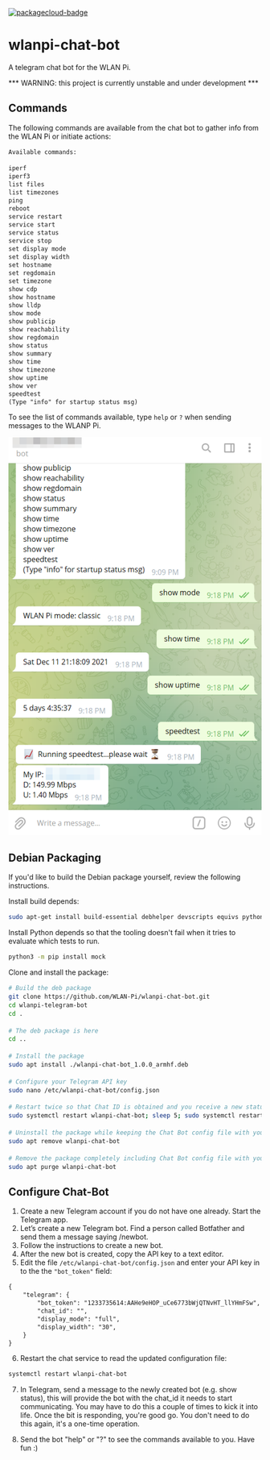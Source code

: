 [![packagecloud-badge](https://img.shields.io/badge/deb-packagecloud.io-844fec.svg)](https://packagecloud.io/)

# wlanpi-chat-bot

A telegram chat bot for the WLAN Pi.

*** WARNING: this project is currently unstable and under development ***

## Commands

The following commands are available from the chat bot to gather info from the WLAN Pi or initiate actions:

```
Available commands:

iperf
iperf3
list files
list timezones
ping
reboot
service restart
service start
service status
service stop
set display mode
set display width
set hostname
set regdomain
set timezone
show cdp
show hostname
show lldp
show mode
show publicip
show reachability
show regdomain
show status
show summary
show time
show timezone
show uptime
show ver
speedtest
(Type "info" for startup status msg)
```

To see the list of commands available, type `help` or `?` when sending messages to the WLANP Pi.

![Screenshot](docs/images/Telegram_mUQvUKnNt6.png)

## Debian Packaging

If you'd like to build the Debian package yourself, review the following instructions.

Install build depends:

```bash
sudo apt-get install build-essential debhelper devscripts equivs python3-pip python3-all python3-dev python3-setuptools dh-virtualenv
```

Install Python depends so that the tooling doesn't fail when it tries to evaluate which tests to run.

```bash
python3 -m pip install mock
```

Clone and install the package:

```bash
# Build the deb package
git clone https://github.com/WLAN-Pi/wlanpi-chat-bot.git
cd wlanpi-telegram-bot
cd .

# The deb package is here
cd ..

# Install the package
sudo apt install ./wlanpi-chat-bot_1.0.0_armhf.deb 

# Configure your Telegram API key
sudo nano /etc/wlanpi-chat-bot/config.json

# Restart twice so that Chat ID is obtained and you receive a new status message from the bot
sudo systemctl restart wlanpi-chat-bot; sleep 5; sudo systemctl restart wlanpi-chat-bot 

# Uninstall the package while keeping the Chat Bot config file with your API key
sudo apt remove wlanpi-chat-bot

# Remove the package completely including Chat Bot config file with your API key
sudo apt purge wlanpi-chat-bot
```

## Configure Chat-Bot

1. Create a new Telegram account if you do not have one already. Start the Telegram app.
2. Let’s create a new Telegram bot. Find a person called Botfather and send them a message saying /newbot.
3. Follow the instructions to create a new bot.
4. After the new bot is created, copy the API key to a text editor.
5. Edit the file `/etc/wlanpi-chat-bot/config.json` and enter your API key in to the the `"bot_token"` field:

```
{
    "telegram": {
        "bot_token": "1233735614:AAHe9eHOP_uCe6773bWjQTNvHT_llYHmFSw",
        "chat_id": "",
        "display_mode": "full",
        "display_width": "30",
    }
}
```

6. Restart the chat service to read the updated configuration file:

```bash
systemctl restart wlanpi-chat-bot
```

7. In Telegram, send a message to the newly created bot (e.g. show status), this will provide the bot with the chat_id it needs to start communicating. You may have to do this a couple of times to kick it into life. Once the bit is responding, you're good go. You don't need to do this again, it's a one-time operation.

8. Send the bot "help" or "?" to see the commands available to you. Have fun :)
